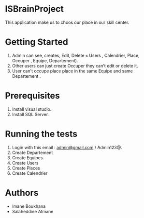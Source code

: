 # ISBrainProject
This application make us to choos our place in our skill center.

# Getting Started
1. Admin can see, creates, Edit, Delete  « Users , Calendrier, Place, Occuper , Equipe, Departement).
2. Other users can just create Occuper they can't edit or delete it.
3. User can't occupe place place in the same Equipe and same Departement .

# Prerequisites
1. Install visual studio.
2. Install SQL Server.

# Running the tests
1. Login with this email : admin@gmail.com / Admin123@.
2. Create Departement
3. Create Equipes.
4. Create Users
5. Create Places
6. Create Calendrier

# Authors
* Imane Boukhana
* Salaheddine Atmane
